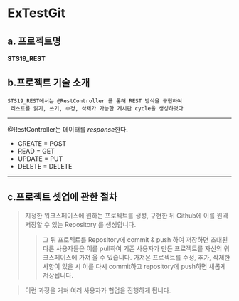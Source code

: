 # ExTestGit

## a. 프로젝트명
**STS19_REST**

## b.프로젝트 기술 소개

 ```
 STS19_REST에서는 @RestController 를 통해 REST 방식을 구현하여 
  리스트를 읽기, 쓰기, 수정, 삭제가 가능한 게시판 cycle을 생성하였다
  ```
---
@RestController는 데이터를 *response*한다.

* CREATE = POST
* READ = GET
* UPDATE = PUT
* DELETE = DELETE

<hr>
 
 ## c.프로젝트 셋업에 관한 절차
> 지정한 워크스페이스에 원하는 프로젝트를 생성, 구현한 뒤 Github에 이를 원격 저장할 수 있는 Repository 를 생성합니다.
> >그 뒤 프로젝트를 Repository에 commit & push 하여 저장하면 초대된 다른 사용자들은 이를 pull하여 기존 사용자가 만든 프로젝트를 자신의 워크스페이스에 가져 올 수 있습니다.
> >가져온 프로젝트를  수정, 추가, 삭제한 사항이 있을 시 이를 다시 commit하고 repository에 push하면 새롭게 저장됩니다.

>이런 과정을 거쳐 여러 사용자가 협업을 진행하게 됩니다.
    
    
    
    
  
